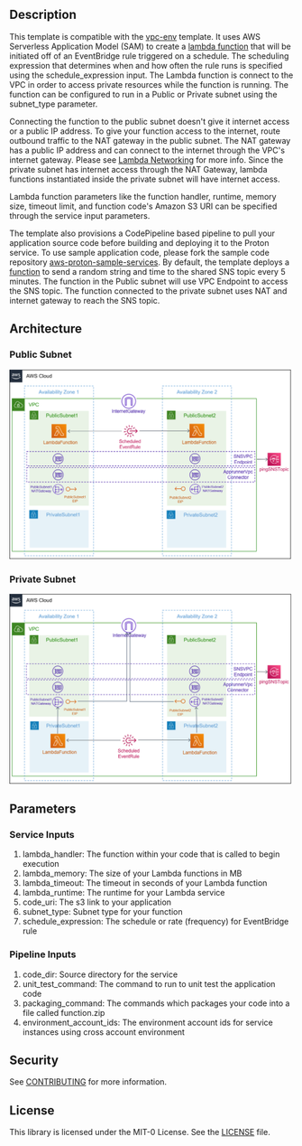 ## Description

This template is compatible with the [vpc-env](../../environment-templates/vpc-env) template. It uses AWS Serverless Application Model (SAM) to create a [lambda function](https://docs.aws.amazon.com/serverless-application-model/latest/developerguide/sam-resource-function.html) that will be initiated off of an EventBridge rule triggered on a schedule. The scheduling expression that determines when and how often the rule runs is specified using the schedule_expression input. The Lambda function is connect to the VPC in order to access private resources while the function is running. The function can be configured to run in a Public or Private subnet using the subnet_type parameter. 

Connecting the function to the public subnet doesn't give it internet access or a public IP address. To give your function access to the internet, route outbound traffic to the NAT gateway in the public subnet. The NAT gateway has a public IP address and can connect to the internet through the VPC's internet gateway. Please see [Lambda Networking](https://docs.aws.amazon.com/lambda/latest/dg/configuration-vpc.html) for more info. Since the private subnet has internet access through the NAT Gateway, lambda functions instantiated inside the private subnet will have internet access. 

Lambda function parameters like the function handler, runtime, memory size, timeout limit, and function code's Amazon S3 URI can be specified through the service input parameters.

The template also provisions a CodePipeline based pipeline to pull your application source code before building and deploying it to the Proton service. To use sample application code, please fork the sample code repository [aws-proton-sample-services](https://github.com/aws-samples/aws-proton-sample-services). By default, the template deploys a [function](https://github.com/aws-samples/aws-proton-sample-services/tree/main/lambda-ping-sns) to send a random string and time to the shared SNS topic every 5 minutes. The function in the Public subnet will use VPC Endpoint to access the SNS topic. The function connected to the private subnet uses NAT and internet gateway to reach the SNS topic. 

## Architecture

### Public Subnet
![scheduled-lambda-public-srv](../../images/scheduled-lambda-public-srv.png)

### Private Subnet
![scheduled-lambda-private-srv](../../images/scheduled-lambda-private-srv.png)

## Parameters

### Service Inputs

1. lambda_handler: The function within your code that is called to begin execution
2. lambda_memory: The size of your Lambda functions in MB
3. lambda_timeout: The timeout in seconds of your Lambda function
4. lambda_runtime: The runtime for your Lambda service
5. code_uri: The s3 link to your application
6. subnet_type: Subnet type for your function
7. schedule_expression: The schedule or rate (frequency) for EventBridge rule

### Pipeline Inputs

1. code_dir: Source directory for the service
2. unit_test_command: The command to run to unit test the application code
3. packaging_command: The commands which packages your code into a file called function.zip
4. environment_account_ids: The environment account ids for service instances using cross account environment

## Security

See [CONTRIBUTING](../../CONTRIBUTING.md#security-issue-notifications) for more information.

## License

This library is licensed under the MIT-0 License. See the [LICENSE](../../LICENSE) file.



